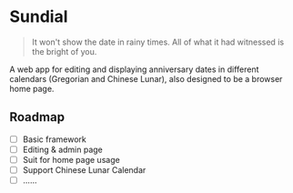 # Sundial

> It won't show the date in rainy times. All of what it had witnessed is the bright of you.

A web app for editing and displaying anniversary dates in different calendars (Gregorian and Chinese Lunar), also designed to be a browser home page.

## Roadmap

- [ ] Basic framework
- [ ] Editing & admin page
- [ ] Suit for home page usage
- [ ] Support Chinese Lunar Calendar
- [ ] ......